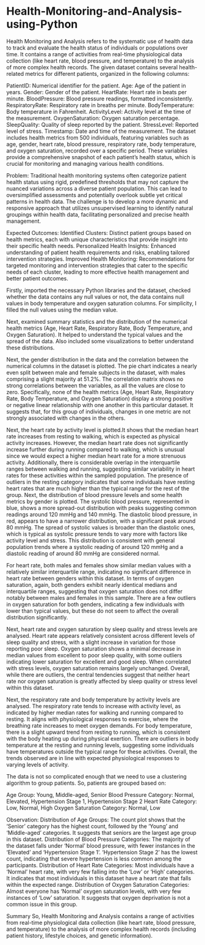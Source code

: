 # Health-Monitoring-and-Analysis-using-Python
Health Monitoring and Analysis refers to the systematic use of health data to track and evaluate the health status of individuals or populations over time. It contains a range of activities from real-time physiological data collection (like heart rate, blood pressure, and temperature) to the analysis of more complex health records.
The given dataset contains several health-related metrics for different patients, organized in the following columns:

PatientID: Numerical identifier for the patient.
Age: Age of the patient in years.
Gender: Gender of the patient.
HeartRate: Heart rate in beats per minute.
BloodPressure: Blood pressure readings, formatted inconsistently.
RespiratoryRate: Respiratory rate in breaths per minute.
BodyTemperature: Body temperature in Fahrenheit.
ActivityLevel: Activity level at the time of the measurement.
OxygenSaturation: Oxygen saturation percentage.
SleepQuality: Quality of sleep reported by the patient.
StressLevel: Reported level of stress.
Timestamp: Date and time of the measurement.
The dataset includes health metrics from 500 individuals, featuring variables such as age, gender, heart rate, blood pressure, respiratory rate, body temperature, and oxygen saturation, recorded over a specific period. These variables provide a comprehensive snapshot of each patient’s health status, which is crucial for monitoring and managing various health conditions.

Problem:
Traditional health monitoring systems often categorize patient health status using rigid, predefined thresholds that may not capture the nuanced variations across a diverse patient population. This can lead to oversimplified assessments and potentially overlook subtle yet critical patterns in health data. The challenge is to develop a more dynamic and responsive approach that utilizes unsupervised learning to identify natural groupings within health data, facilitating personalized and precise health management.

Expected Outcomes:
Identified Clusters: Distinct patient groups based on health metrics, each with unique characteristics that provide insight into their specific health needs.
Personalized Health Insights: Enhanced understanding of patient health requirements and risks, enabling tailored intervention strategies.
Improved Health Monitoring: Recommendations for targeted monitoring and intervention strategies that cater to the specific needs of each cluster, leading to more effective health management and better patient outcomes.

Firstly, imported the necessary Python libraries and the dataset, checked whether the data contains any null values or not, the data contains null values in body temperature and oxygen saturation columns. For simplicity, I filled the null values using the median value.

Next, examined summary statistics and the distribution of the numerical health metrics (Age, Heart Rate, Respiratory Rate, Body Temperature, and Oxygen Saturation). It helped to understand the typical values and the spread of the data.  Also included some visualizations to better understand these distributions.

Next, the gender distribution in the data and the correlation between the numerical columns in the dataset is plotted. The pie chart indicates a nearly even split between male and female subjects in the dataset, with males comprising a slight majority at 51.2%. The correlation matrix shows no strong correlations between the variables, as all the values are close to zero. Specifically, none of the health metrics (Age, Heart Rate, Respiratory Rate, Body Temperature, and Oxygen Saturation) display a strong positive or negative linear relationship with one another in this particular dataset. It suggests that, for this group of individuals, changes in one metric are not strongly associated with changes in the others.

Next, the heart rate by activity level is plotted.It shows that the median heart rate increases from resting to walking, which is expected as physical activity increases. However, the median heart rate does not significantly increase further during running compared to walking, which is unusual since we would expect a higher median heart rate for a more strenuous activity. Additionally, there is considerable overlap in the interquartile ranges between walking and running, suggesting similar variability in heart rates for these activities within the sampled population. The presence of outliers in the resting category indicates that some individuals have resting heart rates that are much higher than the typical range for the rest of the group.
Next, the distribution of blood pressure levels and some health metrics by gender is plotted. The systolic blood pressure, represented in blue, shows a more spread-out distribution with peaks suggesting common readings around 120 mmHg and 140 mmHg. The diastolic blood pressure, in red, appears to have a narrower distribution, with a significant peak around 80 mmHg. The spread of systolic values is broader than the diastolic ones, which is typical as systolic pressure tends to vary more with factors like activity level and stress. This distribution is consistent with general population trends where a systolic reading of around 120 mmHg and a diastolic reading of around 80 mmHg are considered normal.

For heart rate, both males and females show similar median values with a relatively similar interquartile range, indicating no significant difference in heart rate between genders within this dataset. In terms of oxygen saturation, again, both genders exhibit nearly identical medians and interquartile ranges, suggesting that oxygen saturation does not differ notably between males and females in this sample. There are a few outliers in oxygen saturation for both genders, indicating a few individuals with lower than typical values, but these do not seem to affect the overall distribution significantly.

Next, heart rate and oxygen saturation by sleep quality and stress levels are analysed. Heart rate appears relatively consistent across different levels of sleep quality and stress, with a slight increase in variation for those reporting poor sleep. Oxygen saturation shows a minimal decrease in median values from excellent to poor sleep quality, with some outliers indicating lower saturation for excellent and good sleep. When correlated with stress levels, oxygen saturation remains largely unchanged. Overall, while there are outliers, the central tendencies suggest that neither heart rate nor oxygen saturation is greatly affected by sleep quality or stress level within this dataset.

Next, the respiratory rate and body temperature by activity levels are analysed. The respiratory rate tends to increase with activity level, as indicated by higher median rates for walking and running compared to resting. It aligns with physiological responses to exercise, where the breathing rate increases to meet oxygen demands. For body temperature, there is a slight upward trend from resting to running, which is consistent with the body heating up during physical exertion. There are outliers in body temperature at the resting and running levels, suggesting some individuals have temperatures outside the typical range for these activities. Overall, the trends observed are in line with expected physiological responses to varying levels of activity.

The data is not so complicated enough that we need to use a clustering algorithm to group patients. So, patients are grouped based on:

Age Group: Young, Middle-aged, Senior
Blood Pressure Category: Normal, Elevated, Hypertension Stage 1, Hypertension Stage 2
Heart Rate Category: Low, Normal, High
Oxygen Saturation Category: Normal, Low

Observation:
Distribution of Age Groups: The count plot shows that the ‘Senior’ category has the highest count, followed by the ‘Young’ and ‘Middle-aged’ categories. It suggests that seniors are the largest age group in this dataset.
Distribution of Blood Pressure Categories: The majority of the dataset falls under ‘Normal’ blood pressure, with fewer instances in the ‘Elevated’ and ‘Hypertension Stage 1’. ‘Hypertension Stage 2’ has the lowest count, indicating that severe hypertension is less common among the participants.
Distribution of Heart Rate Categories: Most individuals have a ‘Normal’ heart rate, with very few falling into the ‘Low’ or ‘High’ categories. It indicates that most individuals in this dataset have a heart rate that falls within the expected range.
Distribution of Oxygen Saturation Categories: Almost everyone has ‘Normal’ oxygen saturation levels, with very few instances of ‘Low’ saturation. It suggests that oxygen deprivation is not a common issue in this group.

Summary
So, Health Monitoring and Analysis contains a range of activities from real-time physiological data collection (like heart rate, blood pressure, and temperature) to the analysis of more complex health records (including patient history, lifestyle choices, and genetic information).


